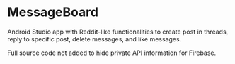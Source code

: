 # MessageBoard
Android Studio app with Reddit-like functionalities to create post in threads, reply to specific post, delete messages, and like messages.

Full source code not added to hide private API information for Firebase.
